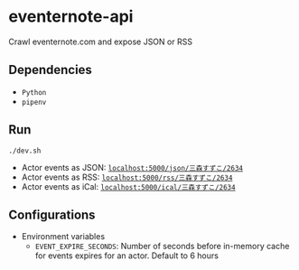 # eventernote-api
Crawl eventernote.com and expose JSON or RSS

## Dependencies
* `Python`
* `pipenv`

## Run
```
./dev.sh
```
* Actor events as JSON: [`localhost:5000/json/三森すずこ/2634`](localhost:5000/json/三森すずこ/2634)
* Actor events as RSS: [`localhost:5000/rss/三森すずこ/2634`](localhost:5000/rss/三森すずこ/2634)
* Actor events as iCal: [`localhost:5000/ical/三森すずこ/2634`](localhost:5000/ical/三森すずこ/2634)

## Configurations
* Environment variables
    * `EVENT_EXPIRE_SECONDS`: Number of seconds before in-memory cache for events expires for an actor. Default to 6 hours
